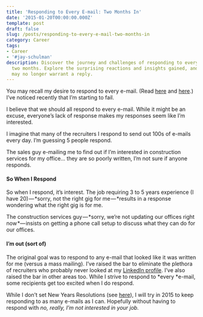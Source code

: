```yaml
---
title: 'Responding to Every E-mail: Two Months In'
date: '2015-01-20T00:00:00.000Z'
template: post
draft: false
slug: /posts/responding-to-every-e-mail-two-months-in
category: Career
tags:
- Career
- '#jay-schulman'
description: Discover the journey and challenges of responding to every e-mail for
  two months. Explore the surprising reactions and insights gained, and why some e-mails
  may no longer warrant a reply.
---
```

You may recall my desire to respond to every e-mail. (Read [here](https://www.jayschulman.com/responding-every-e-mail/) and [here](https://www.jayschulman.com/responding-every-e-mail-10-days/).) I’ve noticed recently that I’m starting to fail.

I believe that we should all respond to every e-mail. While it might be an excuse, everyone’s lack of response makes my responses seem like I’m interested.

I imagine that many of the recruiters I respond to send out 100s of e-mails every day. I’m guessing 5 people respond.

The sales guy e-mailing me to find out if I’m interested in construction services for my office… they are so poorly written, I’m not sure if anyone responds.

#### So When I Respond

So when I respond, it’s interest. The job requiring 3 to 5 years experience (I have 20) — *sorry, not the right gig for me — *results in a response wondering what the right gig is for me.

The construction services guy — *sorry, we’re not updating our offices right now *— insists on getting a phone call setup to discuss what they can do for our offices.

#### I’m out (sort of)

The original goal was to respond to any e-mail that looked like it was written for me (versus a mass mailing). I’ve raised the bar to eliminate the plethora of recruiters who probably never looked at my [LinkedIn profile](http://www.linkedin.com/in/jschulman). I’ve also raised the bar in other areas too. While I strive to respond to *every *e-mail, some recipients get too excited when I do respond.

While I don’t set New Years Resolutions (see [here](https://www.jayschulman.com/new-years-resolutions-dont-work/)), I will try in 2015 to keep responding to as many e-mails as I can. Hopefully without having to respond with *no, really, I’m not interested in your job.*
